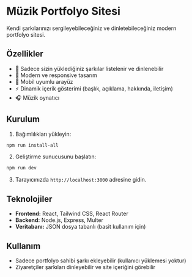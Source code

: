 # Müzik Portfolyo Sitesi

Kendi şarkılarınızı sergileyebileceğiniz ve dinletebileceğiniz modern portfolyo sitesi.

## Özellikler

- 🎵 Sadece sizin yüklediğiniz şarkılar listelenir ve dinlenebilir
- 🎨 Modern ve responsive tasarım
- 📱 Mobil uyumlu arayüz
- ⚡ Dinamik içerik gösterimi (başlık, açıklama, hakkında, iletişim)
- 🎧 Müzik oynatıcı

## Kurulum

1. Bağımlılıkları yükleyin:
```bash
npm run install-all
```

2. Geliştirme sunucusunu başlatın:
```bash
npm run dev
```

3. Tarayıcınızda `http://localhost:3000` adresine gidin.

## Teknolojiler

- **Frontend:** React, Tailwind CSS, React Router
- **Backend:** Node.js, Express, Multer
- **Veritabanı:** JSON dosya tabanlı (basit kullanım için)

## Kullanım

- Sadece portfolyo sahibi şarkı ekleyebilir (kullanıcı yüklemesi yoktur)
- Ziyaretçiler şarkıları dinleyebilir ve site içeriğini görebilir 